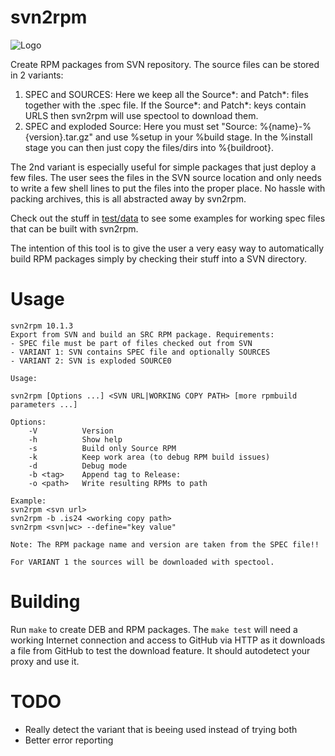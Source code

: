 svn2rpm
=======
![Logo](https://raw.github.com/ImmobilienScout24/svn2rpm/master/svn2rpm-small.png)

Create RPM packages from SVN repository. The source files can be stored in 2 variants:

1. SPEC and SOURCES: Here we keep all the Source*: and Patch*: files together with the .spec file. If the Source*: and Patch*: keys contain URLS then svn2rpm will use spectool to download them.
2. SPEC and exploded Source: Here you must set "Source: %{name}-%{version}.tar.gz" and use %setup in your %build stage. In the %install stage you can then just copy the files/dirs into %{buildroot}.

The 2nd variant is especially useful for simple packages that just deploy a few files. The user sees the files in the SVN source location and only needs to write a few shell lines to put the files into the proper place. No hassle with packing archives, this is all abstracted away by svn2rpm.

Check out the stuff in [test/data](https://github.com/ImmobilienScout24/svn2rpm/tree/master/test/data) to see some examples for working spec files that can be built with svn2rpm.

The intention of this tool is to give the user a very easy way to automatically build RPM packages simply by checking their stuff into a SVN directory.

Usage
=====
```
svn2rpm 10.1.3
Export from SVN and build an SRC RPM package. Requirements:
- SPEC file must be part of files checked out from SVN
- VARIANT 1: SVN contains SPEC file and optionally SOURCES
- VARIANT 2: SVN is exploded SOURCE0

Usage:

svn2rpm [Options ...] <SVN URL|WORKING COPY PATH> [more rpmbuild parameters ...]

Options:
    -V          Version
    -h          Show help
    -s          Build only Source RPM
    -k          Keep work area (to debug RPM build issues)
    -d          Debug mode
    -b <tag>    Append tag to Release:
    -o <path>   Write resulting RPMs to path

Example:
svn2rpm <svn url> 
svn2rpm -b .is24 <working copy path>
svn2rpm <svn|wc> --define="key value"

Note: The RPM package name and version are taken from the SPEC file!!

For VARIANT 1 the sources will be downloaded with spectool.
```

Building
========

Run `make` to create DEB and RPM packages. The `make test` will need a working Internet connection and access to GitHub via HTTP as it downloads a file from GitHub to test the download feature. It should autodetect your proxy and use it.

TODO
====

* Really detect the variant that is beeing used instead of trying both
* Better error reporting

